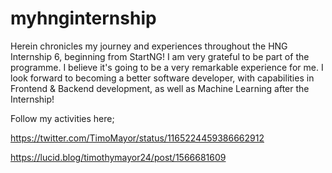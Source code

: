 # myhnginternship
Herein chronicles my journey and experiences throughout the HNG Internship 6, beginning from StartNG! I am very grateful to be part of the programme. I believe it's going to be a very remarkable experience for me. I look forward to becoming a better software developer, with capabilities in Frontend & Backend development, as well as Machine Learning after the Internship!

Follow my activities here;

https://twitter.com/TimoMayor/status/1165224459386662912

https://lucid.blog/timothymayor24/post/1566681609

